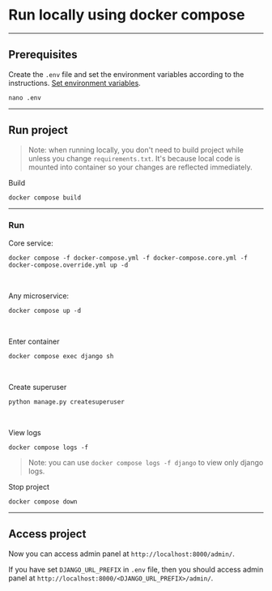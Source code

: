 # Run locally using docker compose


---
## Prerequisites

Create the `.env` file and set the environment variables according to the instructions.
[Set environment variables](set_env_vars.md).
```shell
nano .env
```


---
## Run project
> Note: when running locally, you don't need to build project while unless you change `requirements.txt`. 
> It's because local code is mounted into container so your changes are reflected immediately.

Build
```shell
docker compose build
```


---
### Run

Core service:
```shell
docker compose -f docker-compose.yml -f docker-compose.core.yml -f docker-compose.override.yml up -d
```

<br>

Any microservice:
```shell
docker compose up -d
```

<br>

Enter container
```shell
docker compose exec django sh
```

<br>

Create superuser
```shell
python manage.py createsuperuser
```

<br>

View logs
```shell
docker compose logs -f
```

> Note: you can use `docker compose logs -f django` to view only django logs.

Stop project
```shell
docker compose down
```


---
## Access project
Now you can access admin panel at `http://localhost:8000/admin/`.

If you have set `DJANGO_URL_PREFIX` in `.env` file, 
then you should access admin panel at `http://localhost:8000/<DJANGO_URL_PREFIX>/admin/`.
